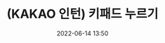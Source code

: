 ---
title: "(KAKAO 인턴) 키패드 누르기"
layout: post
date: 2022-06-14 13:50
tag:
- KAKAO
- 코테
- c++
description: 카카오 인턴채용 코딩테스트 문제
---